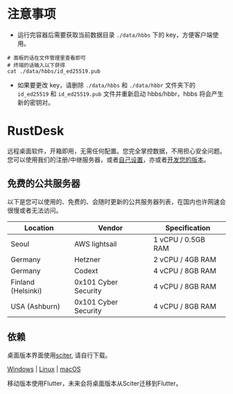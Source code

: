 # 注意事项
 
- 运行完容器后需要获取当前数据目录 `./data/hbbs` 下的 key，方便客户端使用。

```shell
# 面板的话在文件管理里查看即可
# 终端的话输入以下获得
cat ./data/hbbs/id_ed25519.pub
```

- 如果要更改 key，请删除 `./data/hbbs` 和 `./data/hbbr` 文件夹下的 `id_ed25519` 和 `id_ed25519.pub` 文件并重新启动 hbbs/hbbr，hbbs 将会产生新的密钥对。

# RustDesk

远程桌面软件，开箱即用，无需任何配置。您完全掌控数据，不用担心安全问题。您可以使用我们的注册/中继服务器，或者[自己设置](https://rustdesk.com/server)，亦或者[开发您的版本](https://github.com/rustdesk/rustdesk-server-demo)。

## 免费的公共服务器

以下是您可以使用的、免费的、会随时更新的公共服务器列表，在国内也许网速会很慢或者无法访问。

| Location | Vendor | Specification |
| --------- | ------------- | ------------------ |
| Seoul | AWS lightsail | 1 vCPU / 0.5GB RAM |
| Germany | Hetzner | 2 vCPU / 4GB RAM |
| Germany | Codext | 4 vCPU / 8GB RAM |
| Finland (Helsinki) | 0x101 Cyber Security | 4 vCPU / 8GB RAM |
| USA (Ashburn) | 0x101 Cyber Security | 4 vCPU / 8GB RAM |

## 依赖

桌面版本界面使用[sciter](https://sciter.com/), 请自行下载。

[Windows](https://raw.githubusercontent.com/c-smile/sciter-sdk/master/bin.win/x64/sciter.dll) |
[Linux](https://raw.githubusercontent.com/c-smile/sciter-sdk/master/bin.lnx/x64/libsciter-gtk.so) |
[macOS](https://raw.githubusercontent.com/c-smile/sciter-sdk/master/bin.osx/libsciter.dylib)

移动版本使用Flutter，未来会将桌面版本从Sciter迁移到Flutter。
